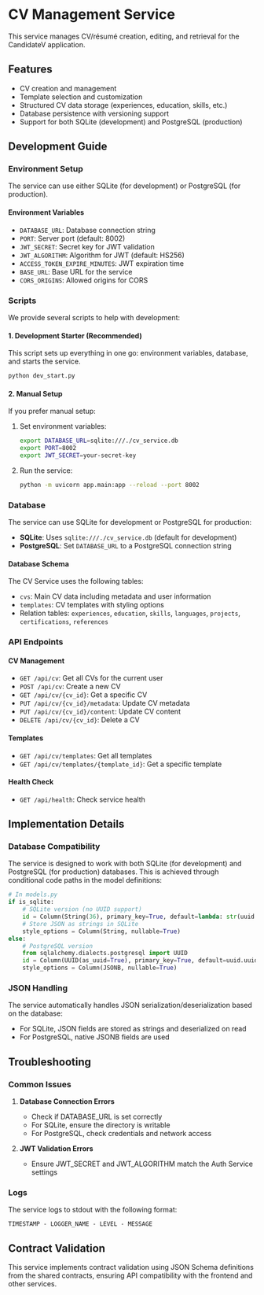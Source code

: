 # CV Management Service

This service manages CV/résumé creation, editing, and retrieval for the CandidateV application.

## Features

- CV creation and management
- Template selection and customization
- Structured CV data storage (experiences, education, skills, etc.)
- Database persistence with versioning support
- Support for both SQLite (development) and PostgreSQL (production)

## Development Guide

### Environment Setup

The service can use either SQLite (for development) or PostgreSQL (for production).

#### Environment Variables

- `DATABASE_URL`: Database connection string
- `PORT`: Server port (default: 8002)
- `JWT_SECRET`: Secret key for JWT validation
- `JWT_ALGORITHM`: Algorithm for JWT (default: HS256)
- `ACCESS_TOKEN_EXPIRE_MINUTES`: JWT expiration time
- `BASE_URL`: Base URL for the service
- `CORS_ORIGINS`: Allowed origins for CORS

### Scripts

We provide several scripts to help with development:

#### 1. Development Starter (Recommended)

This script sets up everything in one go: environment variables, database, and starts the service.

```bash
python dev_start.py
```

#### 2. Manual Setup

If you prefer manual setup:

1. Set environment variables:
   ```bash
   export DATABASE_URL=sqlite:///./cv_service.db
   export PORT=8002
   export JWT_SECRET=your-secret-key
   ```

2. Run the service:
   ```bash
   python -m uvicorn app.main:app --reload --port 8002
   ```

### Database

The service can use SQLite for development or PostgreSQL for production:

- **SQLite**: Uses `sqlite:///./cv_service.db` (default for development)
- **PostgreSQL**: Set `DATABASE_URL` to a PostgreSQL connection string

#### Database Schema

The CV Service uses the following tables:

- `cvs`: Main CV data including metadata and user information
- `templates`: CV templates with styling options
- Relation tables: `experiences`, `education`, `skills`, `languages`, `projects`, `certifications`, `references`

### API Endpoints

#### CV Management

- `GET /api/cv`: Get all CVs for the current user
- `POST /api/cv`: Create a new CV
- `GET /api/cv/{cv_id}`: Get a specific CV
- `PUT /api/cv/{cv_id}/metadata`: Update CV metadata
- `PUT /api/cv/{cv_id}/content`: Update CV content
- `DELETE /api/cv/{cv_id}`: Delete a CV

#### Templates

- `GET /api/cv/templates`: Get all templates
- `GET /api/cv/templates/{template_id}`: Get a specific template

#### Health Check

- `GET /api/health`: Check service health

## Implementation Details

### Database Compatibility

The service is designed to work with both SQLite (for development) and PostgreSQL (for production) databases. This is achieved through conditional code paths in the model definitions:

```python
# In models.py
if is_sqlite:
    # SQLite version (no UUID support)
    id = Column(String(36), primary_key=True, default=lambda: str(uuid.uuid4()))
    # Store JSON as strings in SQLite
    style_options = Column(String, nullable=True)
else:
    # PostgreSQL version
    from sqlalchemy.dialects.postgresql import UUID
    id = Column(UUID(as_uuid=True), primary_key=True, default=uuid.uuid4)
    style_options = Column(JSONB, nullable=True)
```

### JSON Handling

The service automatically handles JSON serialization/deserialization based on the database:

- For SQLite, JSON fields are stored as strings and deserialized on read
- For PostgreSQL, native JSONB fields are used

## Troubleshooting

### Common Issues

1. **Database Connection Errors**
   - Check if DATABASE_URL is set correctly
   - For SQLite, ensure the directory is writable
   - For PostgreSQL, check credentials and network access

2. **JWT Validation Errors**
   - Ensure JWT_SECRET and JWT_ALGORITHM match the Auth Service settings

### Logs

The service logs to stdout with the following format:
```
TIMESTAMP - LOGGER_NAME - LEVEL - MESSAGE
```

## Contract Validation

This service implements contract validation using JSON Schema definitions from the shared contracts, ensuring API compatibility with the frontend and other services. 
